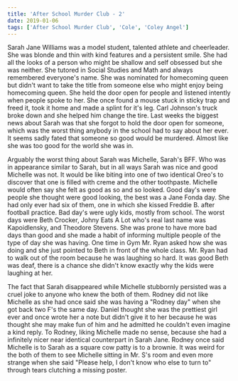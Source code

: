 ```yaml
---
title: 'After School Murder Club - 2'
date: 2019-01-06
tags: ['After School Murder Club', 'Cole', 'Coley Angel']
---
```


Sarah Jane Williams was a model student, talented athlete and cheerleader. She was blonde and thin with kind features and a persistent smile. She had all the looks of a person who might be shallow and self obsessed but she was neither. She tutored in Social Studies and Math and always remembered everyone's name. She was nominated for homecoming queen but didn't want to take the title from someone else who might enjoy being homecoming queen. She held the door open for people and listened intently when people spoke to her. She once found a mouse stuck in sticky trap and freed it, took it home and made a splint for it's leg. Carl Johnson's truck broke down and she helped him change the tire. Last weeks the biggest news about Sarah was that she forgot to hold the door open for someone, which was the worst thing anybody in the school had to say about her ever. It seems sadly fated that someone so good would be murdered. Almost like she was too good for the world she was in.

Arguably the worst thing about Sarah was Michelle, Sarah's BFF. Who was in appearance similar to Sarah, but in all ways Sarah was nice and good Michelle was not. It would be like biting into one of two identical Oreo's to discover that one is filled with creme and the other toothpaste. Michelle would often say she felt as good as so and so looked. Good day's were people she thought were good looking, the best was a Jane Fonda day. She had only ever had six of them, one in which she kissed Freddie B. after football practice. Bad day's were ugly kids, mostly from school. The worst days were Beth Crocker, Johny Eats A Lot who's real last name was Kapoidlensky, and Theodore Stevens. She was prone to have more bad days than good and she made a habit of informing multiple people of the type of day she was having. One time in Gym Mr. Ryan asked how she was doing and she just pointed to Beth in front of the whole class. Mr. Ryan had to walk out of the room because he was laughing so hard. It was good Beth was deaf, there is a chance she didn't know exactly why the kids were laughing at her.

The fact that Sarah disappeared while Michelle stubbornly persisted was a cruel joke to anyone who knew the both of them. Rodney did not like Michelle as she had once said she was having a "Rodney day" when she got back two F's the same day. Daniel thought she was the prettiest girl ever and once wrote her a note but didn't give it to her because he was thought she may make fun of him and he admitted he couldn't even imagine a kind reply. To Rodney, liking Michelle made no sense, because she had a infinitely nicer near identical counterpart in Sarah Jane. Rodney once said Michelle is to Sarah as a square cow patty is to a brownie. It was weird for the both of them to see Michelle sitting in Mr. S's room and even more strange when she said "Please help, I don't know who else to turn to" through tears clutching a missing poster.
